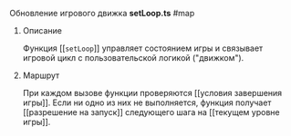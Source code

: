 Обновление игрового движка **setLoop.ts**
#map 

1. Описание

	Функция [[`setLoop`]] управляет состоянием игры и связывает игровой цикл с пользовательской логикой ("движком").

2. Маршрут

	При каждом вызове функции проверяются [[условия завершения игры]]. Если ни одно из них не выполняется, функция получает [[разрешение на запуск]] следующего шага на [[текущем уровне игры]].
	